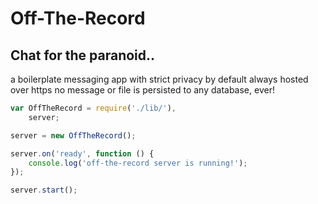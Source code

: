 Off-The-Record 
==============

## Chat for the paranoid.. 

a boilerplate messaging app
with strict privacy by default
always hosted over https
no message or file is persisted to any database, ever!

```javascript
var OffTheRecord = require('./lib/'),
    server;

server = new OffTheRecord();

server.on('ready', function () {
    console.log('off-the-record server is running!');
});

server.start();
```

